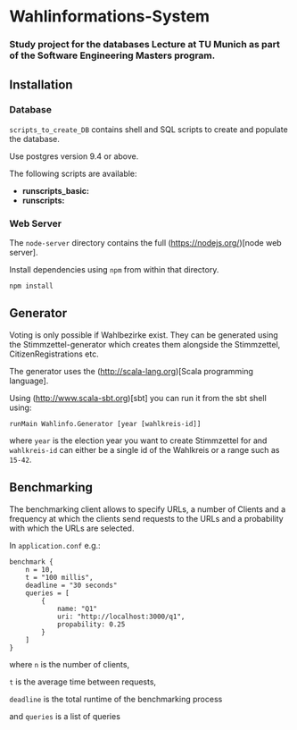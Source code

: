 # Wahlinformations-System
### Study project for the databases Lecture at TU Munich as part of the Software Engineering Masters program.

## Installation

### Database

`scripts_to_create_DB` contains shell and SQL scripts to create and populate the database.

Use postgres version 9.4 or above.

The following scripts are available:
- __runscripts_basic:__
- __runscripts:__

### Web Server

The `node-server` directory contains the full (https://nodejs.org/)[node web server].

Install dependencies using `npm` from within that directory.

```
npm install
```

## Generator

Voting is only possible if Wahlbezirke exist.
They can be generated using the Stimmzettel-generator which creates them alongside the Stimmzettel, CitizenRegistrations etc.

The generator uses the (http://scala-lang.org)[Scala programming language].

Using (http://www.scala-sbt.org)[sbt] you can run it from the sbt shell using:

```
runMain Wahlinfo.Generator [year [wahlkreis-id]]
```

where `year` is the election year you want to create Stimmzettel for and
`wahlkreis-id` can either be a single id of the Wahlkreis or a range such as `15-42`.


## Benchmarking

The benchmarking client allows to specify URLs, a number of Clients and a frequency at which the clients send requests to the URLs and a probability with which the URLs are selected.

In `application.conf` e.g.:

```
benchmark {
    n = 10,
    t = "100 millis",
    deadline = "30 seconds"
    queries = [
        {
            name: "Q1"
            uri: "http://localhost:3000/q1",
            propability: 0.25
        }
    ]
}

```

where `n` is the number of clients,

`t` is the average time between requests,

`deadline` is the total runtime of the benchmarking process

and `queries` is a list of queries
